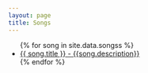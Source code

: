 ```yaml
---
layout: page
title: Songs
---
```

<ul>
{% for song in site.data.songss %}
  <li>
    <a href="https://github.com/sher1/hatchpatch/blob/main/songs/{{ song.file }}">
      {{ song.title }} - {{song.description}}
    </a>
  </li>
{% endfor %}
</ul>
